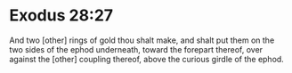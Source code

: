 # Exodus 28:27

And two [other] rings of gold thou shalt make, and shalt put them on the two sides of the ephod underneath, toward the forepart thereof, over against the [other] coupling thereof, above the curious girdle of the ephod.